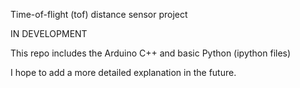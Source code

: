 Time-of-flight (tof) distance sensor project

IN DEVELOPMENT

This repo includes the Arduino C++ and basic Python (ipython files)

I hope to add a more detailed explanation in the future.










